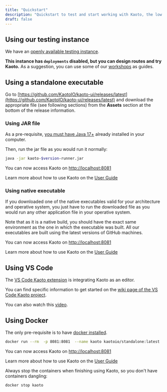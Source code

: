 ```yaml
---
title: "Quickstart"
description: "Quickstart to test and start working with Kaoto, the low code and no code integration orchestration tool."
draft: false
---
```


## Using our testing instance

We have an [openly available testing instance](https://red.ht/kaoto).

**This instance has `deployments` disabled, but you can design routes and try Kaoto.** As a suggestion, you can use some of our [workshops](/workshop) as guides.

## Using a standalone executable

Go to [https://github.com/KaotoIO/kaoto-ui/releases/latest](https://github.com/KaotoIO/kaoto-ui/releases/latest) and download the appropriate file (see following sections) from the **Assets** section at the bottom of the release information.

### Using JAR file

As a pre-requisite, [you must have Java 17+](https://adoptium.net) already installed in your computer.

Then, run the jar file as you would run it normally:

```bash
java -jar kaoto-$version-runner.jar
```

You can now access Kaoto on [http://localhost:8081](http://localhost:8081)

Learn more about how to use Kaoto on the [User Guide](/docs/user-guide)

### Using native executable

If you downloaded one of the native executables valid for your architecture and operative system, you just have to run the downloaded file as you would run any other application file in your operative system.

Note that as it is a native build, you should have the exact same environment as the one in which the executable was built. All our executables are built using the latest versions of GitHub machines.

You can now access Kaoto on [http://localhost:8081](http://localhost:8081)

Learn more about how to use Kaoto on the [User Guide](/docs/user-guide)

## Using VS Code

The [VS Code Kaoto extension](https://marketplace.visualstudio.com/items?itemName=redhat.vscode-kaoto) is integrating Kaoto as an editor.

You can find specific information to get started on the [wiki page of the VS Code Kaoto project](https://github.com/KaotoIO/vscode-kaoto/wiki/Getting-started).

You can also watch this [video](https://www.youtube.com/watch?v=fWovZfyN54k&list=PLU-T8l-XOWOPjrXPojx2WDSegigcNzKs4&index=1&t=1s&pp=gAQBiAQB).

## Using Docker

The only pre-requisite is to have [docker installed](https://docs.docker.com/get-docker/).

```bash
docker run --rm  -p 8081:8081  --name kaoto kaotoio/standalone:latest
```

You can now access Kaoto on [http://localhost:8081](http://localhost:8081)

Learn more about how to use Kaoto on the [User Guide](/docs/user-guide)

Always stop the containers when finishing using Kaoto, so you don't have containers dangling:

```bash
docker stop kaoto
```
